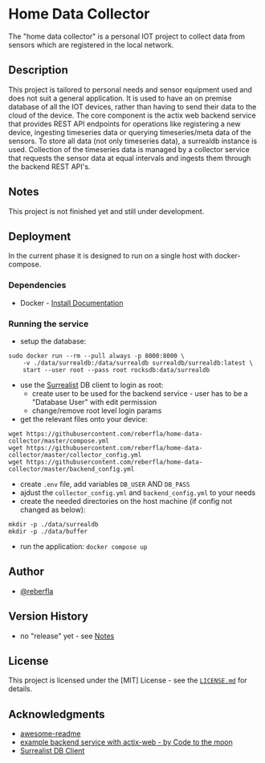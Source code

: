# Home Data Collector

The "home data collector" is a personal IOT project to collect data from sensors which are registered in the local network.
## Description

This project is tailored to personal needs and sensor equipment used and does not suit a general application.
It is used to have an on premise database of all the IOT devices, rather than having to send their data to the cloud of the device.
The core component is the actix web backend service that provides REST API endpoints for operations like registering a new device, ingesting timeseries data or querying timeseries/meta data of the sensors.
To store all data (not only timeseries data), a surrealdb instance is used. Collection of the timeseries data is managed by a collector service that requests the sensor data at equal intervals and ingests them through the backend REST API's.

## Notes
This project is not finished yet and still under development.

## Deployment

In the current phase it is designed to run on a single host with docker-compose.
### Dependencies

* Docker - [Install Documentation](https://docs.docker.com/engine/install/)

### Running the service

* setup the database: 
```
sudo docker run --rm --pull always -p 8000:8000 \
    -v ./data/surrealdb:/data/surrealdb surrealdb/surrealdb:latest \
    start --user root --pass root rocksdb:data/surrealdb
```

* use the [Surrealist](https://surrealist.app/start) DB client to login as root:
    * create user to be used for the backend service - user has to be a "Database User" with edit permission
    * change/remove root level login params
* get the relevant files onto your device:
```
wget https://githubusercontent.com/reberfla/home-data-collector/master/compose.yml
wget https://githubusercontent.com/reberfla/home-data-collector/master/collector_config.yml
wget https://githubusercontent.com/reberfla/home-data-collector/master/backend_config.yml
```
* create `.env` file, add variables `DB_USER` AND `DB_PASS`
* ajdust the `collector_config.yml` and `backend_config.yml` to your needs
* create the needed directories on the host machine (if config not changed as below):
```
mkdir -p ./data/surrealdb
mkdir -p ./data/buffer
```
* run the application: `docker compose up`

## Author

* [@reberfla](https://github.com/reberfla)

## Version History
* no "release" yet - see [Notes](#notes)

## License

This project is licensed under the [MIT] License - see the [`LICENSE.md`](https://github.com/reberfla/home-data-collector/blob/master/LICENCE.md) for details.

## Acknowledgments

* [awesome-readme](https://github.com/matiassingers/awesome-readme)
* [example backend service with actix-web - by Code to the moon](https://www.youtube.com/watch?v=L8tWKqSMKUI&list=PLqnVCl9hPjM4wvPyuRerufBmaOTx7OMLo&index=5&t=938s)
* [Surrealist DB Client](https://surrealist.app/start)
